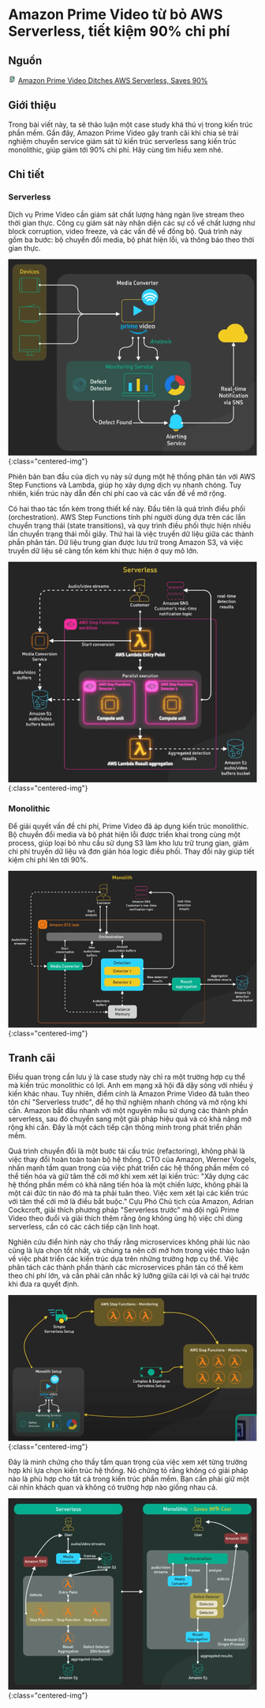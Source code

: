 # Amazon Prime Video từ bỏ AWS Serverless, tiết kiệm 90% chi phí

## Nguồn

<img src="../../assets/images/bytebytego.png" width="16" height="16"/> [Amazon Prime Video Ditches AWS Serverless, Saves 90%](https://www.youtube.com/watch?v=JTp0TY_2hXM)

## Giới thiệu

Trong bài viết này, ta sẽ thảo luận một case study khá thú vị trong kiến trúc phần mềm. Gần đây, Amazon Prime Video gây tranh cãi khi chia sẻ trải nghiệm chuyển service giám sát từ kiến trúc serverless sang kiến trúc monolithic, giúp giảm tới 90% chi phí. Hãy cùng tìm hiểu xem nhé.

## Chi tiết

### Serverless

Dịch vụ Prime Video cần giám sát chất lượng hàng ngàn live stream theo thời gian thực. Công cụ giám sát này nhận diện các sự cố về chất lượng như block corruption, video freeze, và các vấn đề về đồng bộ. Quá trình này gồm ba bước: bộ chuyển đổi media, bộ phát hiện lỗi, và thông báo theo thời gian thực.

![](../assets/ByteByteGo/serverless-ditching/figure1.png){:class="centered-img"}

Phiên bản ban đầu của dịch vụ này sử dụng một hệ thống phân tán với AWS Step Functions và Lambda, giúp họ xây dựng dịch vụ nhanh chóng. Tuy nhiên, kiến trúc này dẫn đến chi phí cao và các vấn đề về mở rộng.

Có hai thao tác tốn kém trong thiết kế này. Đầu tiên là quá trình điều phối (orchestration). AWS Step Functions tính phí người dùng dựa trên các lần chuyển trạng thái (state transitions), và quy trình điều phối thực hiện nhiều lần chuyển trạng thái mỗi giây. Thứ hai là việc truyền dữ liệu giữa các thành phần phân tán. Dữ liệu trung gian được lưu trữ trong Amazon S3, và việc truyền dữ liệu sẽ càng tốn kém khi thực hiện ở quy mô lớn.

![](../assets/ByteByteGo/serverless-ditching/figure2.png){:class="centered-img"}

### Monolithic

Để giải quyết vấn đề chi phí, Prime Video đã áp dụng kiến trúc monolithic. Bộ chuyển đổi media và bộ phát hiện lỗi được triển khai trong cùng một process, giúp loại bỏ nhu cầu sử dụng S3 làm kho lưu trữ trung gian, giảm chi phí truyền dữ liệu và đơn giản hóa logic điều phối. Thay đổi này giúp tiết kiệm chi phí lên tới 90%.

![](../assets/ByteByteGo/serverless-ditching/figure3.png){:class="centered-img"}

## Tranh cãi

Điều quan trọng cần lưu ý là case study này chỉ ra một trường hợp cụ thể mà kiến trúc monolithic có lợi. Anh em mạng xã hội đã dậy sóng với nhiều ý kiến khác nhau. Tuy nhiên, điểm cính là Amazon Prime Video đã tuân theo tôn chỉ "Serverless trước", để họ thử nghiệm nhanh chóng và mở rộng khi cần. Amazon bắt đầu nhanh với một nguyên mẫu sử dụng các thành phần serverless, sau đó chuyển sang một giải pháp hiệu quá và có khả năng mở rộng khi cần. Đây là một cách tiếp cận thông minh trong phát triển phần mềm.

Quá trình chuyển đổi là một bước tái cấu trúc (refactoring), không phải là việc thay đổi hoàn toàn toàn bộ hệ thống. CTO của Amazon, Werner Vogels, nhấn mạnh tầm quan trọng của việc phát triển các hệ thống phần mềm có thể tiến hóa và giữ tâm thế cởi mở khi xem xét lại kiến trúc: "Xây dựng các hệ thống phần mềm có khả năng tiến hóa là một chiến lược, không phải là một cái đức tin nào đó mà ta phải tuân theo. Việc xem xét lại các kiến trúc với tâm thế cởi mở là điều bắt buộc." Cựu Phó Chủ tịch của Amazon, Adrian Cockcroft, giải thích phương pháp "Serverless trước" mà đội ngũ Prime Video theo đuổi và giải thích thêm rằng ông không ủng hộ việc chỉ dùng serverless, cần có các cách tiếp cận linh hoạt.

Nghiên cứu điển hình này cho thấy rằng microservices không phải lúc nào cũng là lựa chọn tốt nhất, và chúng ta nên cởi mở hơn trong việc thảo luận về việc phát triển các kiến trúc dựa trên những trường hợp cụ thể. Việc phân tách các thành phần thành các microservices phân tán có thể kèm theo chi phí lớn, và cần phải cân nhắc kỹ lưỡng giữa cái lợi và cái hại trước khi đưa ra quyết định.

![](../assets/ByteByteGo/serverless-ditching/figure4.png){:class="centered-img"}

Đây là minh chứng cho thấy tầm quan trọng của việc xem xét từng trường hợp khi lựa chọn kiến trúc hệ thống. Nó chứng tỏ rằng không có giải pháp nào là phù hợp cho tất cả trong kiến trúc phần mềm. Bạn cần phải giữ một cái nhìn khách quan và không có trường hợp nào giống nhau cả.

![](../assets/ByteByteGo/serverless-ditching/figure5.png){:class="centered-img"}
